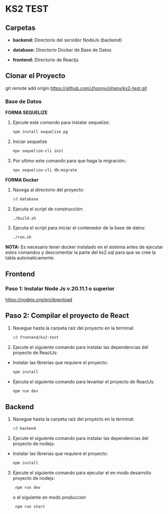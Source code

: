 # KS2 TEST

## Carpetas

- **backend:** Directorio del servidor NodeJs (backend)

- **database:** Directorio Docker de Base de Datos

- **frontend:** Directorio de Reactjs

## Clonar el Proyecto

git remote add origin https://github.com/JhonnyJohany/ks2-test.git

### Base de Datos

**FORMA SEQUELIZE**

1. Ejecute este comando para instalar sequelize:

   ```bash
   npm install sequelize pg
   ```

2. Iniciar sequelize

   ```bash
   npx sequelize-cli init
   ```

3. Por ultimo este comando para que haga la migración::

   ```bash
   npx sequelize-cli db:migrate
   ```

**FORMA Docker**

1. Navega al directorio del proyecto:

   ```bash
   cd database
   ```

2. Ejecuta el script de construcción:

   ```bash
   ./build.sh
   ```

3. Ejecuta el script para iniciar el contenedor de la base de datos:

   ```bash
   ./run.sh
   ```

**NOTA:**
Es necesario tener docker instalado en el sistema antes de ejecutar estos comandos y descomentar la parte del ks2.sql para que se cree la tabla automaticamente.

## Frontend

### Paso 1: Instalar Node Js v.20.11.1 o superior

https://nodejs.org/en/download

## Paso 2: Compilar el proyecto de React

1. Navegue hasta la carpeta raíz del proyecto en la terminal:

   ```bash
   cd frontend/ks2-test
   ```

2. Ejecute el siguiente comando para instalar las dependencias del proyecto de ReactJs:

- Instalar las librerias que requiere el proyecto:

  ```bash
  npm install
  ```

- Ejecuta el siguiente comando para levantar el proyecto de ReactJs:

  ```bash
  npm run dev
  ```

## Backend

1. Navegue hasta la carpeta raíz del proyecto en la terminal:

   ```bash
   cd backend
   ```

2. Ejecute el siguiente comando para instalar las dependencias del proyecto de nodejs:

- Instalar las librerias que requiere el proyecto:

  ```bash
  npm install
  ```

3. Ejecute el siguiente comando para ejecutar el en modo desarrollo proyecto de nodejs:

   ```bash
    npm run dev
   ```

   o el siguiente en modo produccion

   ```bash
    npm run start
   ```
